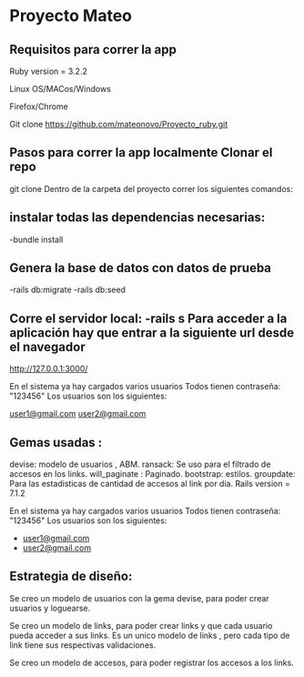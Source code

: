 # Proyecto Mateo

## Requisitos para correr la app

Ruby version = 3.2.2

Linux OS/MACos/Windows

Firefox/Chrome

Git clone https://github.com/mateonovo/Proyecto_ruby.git

## Pasos para correr la app localmente Clonar el repo

git clone Dentro de la carpeta del proyecto correr los siguientes comandos:

## instalar todas las dependencias necesarias: 
-bundle install

## Genera la base de datos con datos de prueba 
-rails db:migrate 
-rails db:seed

## Corre el servidor local: -rails s Para acceder a la aplicación hay que entrar a la siguiente url desde el navegador

http://127.0.0.1:3000/

En el sistema ya hay cargados varios usuarios Todos tienen contraseña: "123456" Los usuarios son los siguientes:

user1@gmail.com
user2@gmail.com

## Gemas usadas : 
 devise: modelo de usuarios , ABM. 
 ransack: Se uso para el filtrado de accesos en los links. will_paginate : Paginado. bootstrap: estilos.
 groupdate: Para las estadisticas de cantidad de accesos al link por dia. Rails version = 7.1.2


En el sistema ya hay cargados varios usuarios
Todos tienen contraseña: "123456"
Los usuarios son los siguientes:
- user1@gmail.com
- user2@gmail.com

## Estrategia de diseño:

Se creo un modelo de usuarios con la gema devise, para poder crear usuarios y loguearse.

Se creo un modelo de links, para poder crear links y que cada usuario pueda acceder a sus links.
Es un unico modelo de links , pero cada tipo de link tiene sus respectivas validaciones.

Se creo un modelo de accesos, para poder registrar los accesos a los links.


